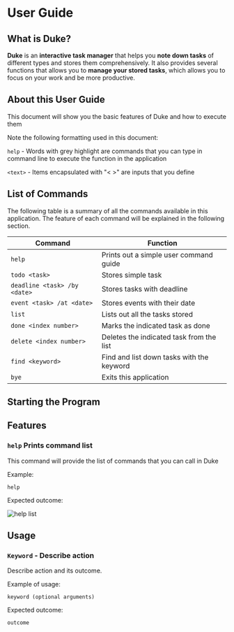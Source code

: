 # User Guide

## What is Duke?
**Duke** is an **interactive task manager** that helps you **note down tasks** of different types
and stores them comprehensively. It also provides several functions that allows you
to **manage your stored tasks**, which allows you to focus on your work and be more
productive.

## About this User Guide
This document will show you the basic features of Duke and how to execute them

Note the following formatting used in this document:

`help` - Words with grey highlight are commands that you can type 
in command line to execute the function in the application

`<text>` - Items encapsulated with "< >" are inputs that you define

## List of Commands
The following table is a summary of all the commands available in this application.
The feature of each command will be explained in the following section.

Command      |   Function
------------ | ------------
`help` | Prints out a simple user command guide
`todo <task>` | Stores simple task
`deadline <task> /by <date>` | Stores tasks with deadline
`event <task> /at <date>` | Stores events with their date
`list` | Lists out all the tasks stored
`done <index number>` | Marks the indicated task as done
`delete <index number>` | Deletes the indicated task from the list
`find <keyword>` | Find and list down tasks with the keyword
`bye` | Exits this application

## Starting the Program

## Features 

### `help` Prints command list
This command will provide the list of commands
that you can call in Duke

Example:

`help`

Expected outcome:

![help list](https://imgur.com/a/kHD9otU)





## Usage

### `Keyword` - Describe action

Describe action and its outcome.

Example of usage: 

`keyword (optional arguments)`

Expected outcome:

`outcome`
